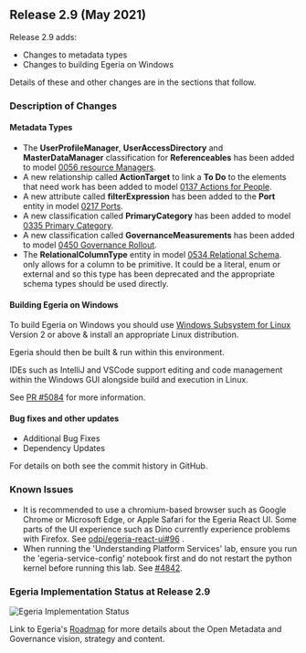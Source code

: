 <!-- SPDX-License-Identifier: CC-BY-4.0 -->
<!-- Copyright Contributors to the Egeria project. -->

## Release 2.9 (May 2021)

Release 2.9 adds:

* Changes to metadata types
* Changes to building Egeria on Windows

Details of these and other changes are in the sections that follow.

### Description of Changes

#### Metadata Types

* The **UserProfileManager**, **UserAccessDirectory** and **MasterDataManager** classification for **Referenceables** has been added
to model [0056 resource Managers](/types/0/0056-Resource-Managers).
* A new relationship called **ActionTarget** to link a **To Do** to the elements that need work has been added
to model [0137 Actions for People](/types/1/0137-Actions).
* A new attribute called **filterExpression** has been added to the **Port** entity in
model [0217 Ports](/types/2/0217-Ports).
* A new classification called **PrimaryCategory** has been added to
model [0335 Primary Category](/types/3/0335-Primary-Category).
* A new classification called **GovernanceMeasurements** has been added to
model [0450 Governance Rollout](/types/4/0450-Governance-Rollout).
* The **RelationalColumnType** entity in
model [0534 Relational Schema](/types/5/0534-Relational-Schemas.md).
only allows for a column to be primitive. It could be a literal, enum or external and so this type has been deprecated
and the appropriate schema types should be used directly.

#### Building Egeria on Windows

To build Egeria on Windows you should use [Windows Subsystem for Linux](https://docs.microsoft.com/en-us/windows/wsl/) Version 2 or above & install an 
appropriate Linux distribution.

Egeria should then be built & run within this environment. 

IDEs such as IntelliJ and VSCode support editing and code management within the Windows GUI alongside build and execution in Linux.

See [PR #5084](https://github.com/odpi/egeria/pull/5084) for more information.

#### Bug fixes and other updates
* Additional Bug Fixes
* Dependency Updates

For details on both see the commit history in GitHub.

### Known Issues

* It is recommended to use a chromium-based browser such as Google Chrome or Microsoft Edge, or Apple Safari for the Egeria React UI. Some parts of the UI experience such as Dino currently experience problems with Firefox. See [odpi/egeria-react-ui#96](https://github.com/odpi/egeria-react-ui/issues/96) .
* When running the 'Understanding Platform Services' lab, ensure you run the 'egeria-service-config' notebook first and do not restart the python kernel before running this lab. See [#4842](https://github.com/odpi/egeria/issues/4842).

### Egeria Implementation Status at Release 2.9

![Egeria Implementation Status](/release-notes/functional-organization-showing-implementation-status-for-2.9.png)

Link to Egeria's [Roadmap](/release-notes/roadmap/) for more details about the
Open Metadata and Governance vision, strategy and content.





